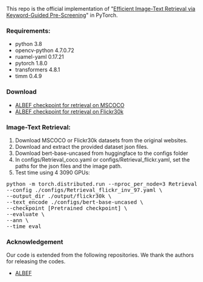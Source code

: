 This repo is the official implementation of "[Efficient Image-Text Retrieval via Keyword-Guided Pre-Screening](https://arxiv.org/abs/2303.07740)" in PyTorch.

### Requirements:
* python 3.8
* opencv-python 4.7.0.72
* ruamel-yaml 0.17.21 
* pytorch 1.8.0
* transformers 4.8.1
* timm 0.4.9

### Download

* <a href="https://storage.googleapis.com/sfr-pcl-data-research/ALBEF/mscoco.pth"> ALBEF checkpoint for retrieval on MSCOCO </a>
* <a href="https://storage.googleapis.com/sfr-pcl-data-research/ALBEF/flickr30k.pth"> ALBEF checkpoint for retrieval on Flickr30k </a>

### Image-Text Retrieval:

1. Download MSCOCO or Flickr30k datasets from the original websites.
2. Download and extract the provided dataset json files.
3. Download bert-base-uncased from huggingface to the configs folder
3. In configs/Retrieval_coco.yaml or configs/Retrieval_flickr.yaml, set the paths for the json files and the image path.
4. Test time using 4 3090 GPUs:
<pre>python -m torch.distributed.run --nproc_per_node=3 Retrieval_inv.py \
--config ./configs/Retrieval_flickr_inv_97.yaml \
--output_dir ./output/flickr30k \
--text_encode ./configs/bert-base-uncased \
--checkpoint [Pretrained checkpoint] \
--evaluate \
--ann \
--time_eval</pre> 

### Acknowledgement

Our code is extended from the following repositories. We thank the authors for releasing the codes.

* [ALBEF](https://github.com/salesforce/ALBEF)
